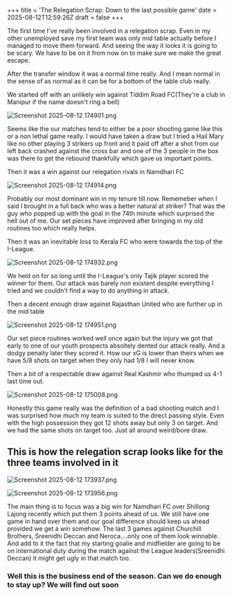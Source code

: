 +++
title = 'The Relegation Scrap: Down to the last possible game'
date = 2025-08-12T12:59:26Z
draft = false
+++

The first time I've really been involved in a relegation scrap. Even in my other unemployed save my first team was only mid table actually before I managed to move them forward. And seeing the way it looks it is going to be scary. We have to be on it from now on to make sure we make the great escape.

After the transfer window it was a normal time really. And I mean normal in the sense of as normal as it can be for a bottom of the table club really.

We started off with an unlikely win against Tiddim Road FC(They're a club in Manipur if the name doesn't ring a bell)

![Screenshot 2025-08-12 174901.png](/india-2-manchester/images/Screenshot%202025-08-12%20174901.png)

Seems like the our matches tend to either be a poor shooting game like this or a non lethal game really. I would have taken a draw but I tried a Hail Mary like no other playing 3 strikers up front and it paid off after a shot from our left back crashed against the cross bar and one of the 3 people in the box was there to get the rebound thankfully which gave us important points.

Then it was a win against our relegation rivals in Namdhari FC

![Screenshot 2025-08-12 174914.png](/india-2-manchester/images/Screenshot%202025-08-12%20174914.png)

Probably our most dominant win in my tenure till now. Rememeber when I said I brought in a full back who was a better natural at striker? That was the guy who popped up with the goal in the 74th minute which surprised the hell out of me. Our set pieces have improved after bringing in my old routines too which really helps.

Then it was an inevitable loss to Kerala FC who were towards the top of the I-League.

![Screenshot 2025-08-12 174932.png](/india-2-manchester/images/Screenshot%202025-08-12%20174932.png)

We held on for so long until the I-League's only Tajik player  scored the winner for them. Our attack was barely non existent despite everything I tried and we couldn't find a way to do anything in attack.

Then a decent enough draw against Rajasthan United who are further up in the mid table

![Screenshot 2025-08-12 174951.png](/india-2-manchester/images/Screenshot%202025-08-12%20174951.png)

Our set piece routines worked well once again but the injury we got that early to one of our youth prospects absoltely dented our attack really. And a dodgy penalty later they scored it. How our xG is lower than theirs when we have 5/8 shots on target when they only had 1/8 I will never know.

Then a bit of a respectable draw against Real Kashmir who thumped us 4-1 last time out.

![Screenshot 2025-08-12 175008.png](/india-2-manchester/images/Screenshot%202025-08-12%20175008.png)

Honestly this game really was the definition of a bad shooting match and I was surprised how much my team is suited to the direct passing style. Even with the high possession they got 12 shots away but only 3 on target. And we had the same shots on target too. Just all around weird/bore draw.

## This is how the relegation scrap looks like for the three teams involved in it

![Screenshot 2025-08-12 173937.png](/india-2-manchester/images/Screenshot%202025-08-12%20173937.png)

![Screenshot 2025-08-12 173956.png](/india-2-manchester/images/Screenshot%202025-08-12%20173956.png)

The main thing is to focus was a big win for Namdhari FC over Shillong Lajong recently which put them 3 points ahead of us. We still have one game in hand over them and our goal difference should keep us ahead provided we get a win somehow. The last 3 games against Churchill Brothers, Sreenidhi Deccan and Neroca....only one of them look winnable. And add to it the fact that my starting goalie and midfielder are going to be on international duty during the match against the League leaders(Sreenidhi Deccan) it might get ugly in that match too.

### Well this is the business end of the season. Can we do enough to stay up? We will find out soon
